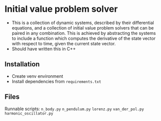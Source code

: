 # Initial value problem solver

- This is a collection of dynamic systems, described by their differential equations, and a collection of initial value problem solvers that can be paired in any combination. This is achieved by abstracting the systems to include a function which computes the derivative of the state vector with respect to time, given the current state vector.
- Should have written this in C++

## Installation

- Create venv environment
- Install dependencies from `requirements.txt`

## Files

Runnable scripts:
`n_body.py`
`n_pendulum.py`
`lorenz.py`
`van_der_pol.py`
`harmonic_oscillator.py`
